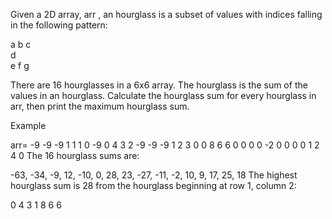 Given a  2D array, arr , an hourglass is a subset of values with indices falling in the following pattern:

a b c  
  d  
e f g

There are 16 hourglasses in a 6x6 array. The hourglass is the sum of the values in an hourglass. Calculate the hourglass sum for every hourglass in arr, then print the maximum hourglass sum.

Example

arr=
-9 -9 -9  1 1 1 
 0 -9  0  4 3 2
-9 -9 -9  1 2 3
 0  0  8  6 6 0
 0  0  0 -2 0 0
 0  0  1  2 4 0
The 16 hourglass sums are:

-63, -34, -9, 12, 
-10,   0, 28, 23, 
-27, -11, -2, 10, 
  9,  17, 25, 18
The highest hourglass sum is 28 from the hourglass beginning at row 1, column 2:

0 4 3
  1
8 6 6
